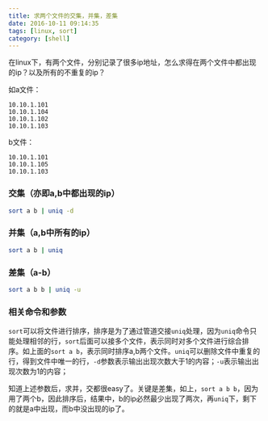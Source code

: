 ```yaml
---
title: 求两个文件的交集，并集，差集
date: 2016-10-11 09:14:35
tags: [linux, sort]
category: [shell]
---
```


在linux下，有两个文件，分别记录了很多ip地址，怎么求得在两个文件中都出现的ip？以及所有的不重复的ip？
<!--more-->

如a文件：
```
10.10.1.101
10.10.1.104
10.10.1.102
10.10.1.103
```

b文件：
```
10.10.1.101
10.10.1.105
10.10.1.103
```

### 交集（亦即a,b中都出现的ip）
```bash
sort a b | uniq -d
```

### 并集（a,b中所有的ip）
```bash
sort a b | uniq
```

### 差集（a-b）
```bash
sort a b b | uniq -u

```
### 相关命令和参数
`sort`可以将文件进行排序，排序是为了通过管道交接`uniq`处理，因为`uniq`命令只能处理相邻的行，`sort`后面可以接多个文件，表示同时对多个文件进行综合排序。如上面的`sort a b`，表示同时排序a,b两个文件。`uniq`可以删除文件中重复的行，得到文件中唯一的行，`-d`参数表示输出出现次数大于1的内容；`-u`表示输出出现次数为1的内容；

知道上述参数后，求并，交都很easy了。关键是差集，如上，`sort a b b`，因为用了两个b，因此排序后，结果中，b的ip必然最少出现了两次，再`uniq`下，剩下的就是a中出现，而b中没出现的ip了。
